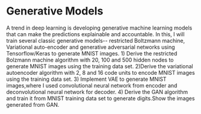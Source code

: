 # Generative Models

A trend in deep learning is developing generative machine learning models that can make the predictions explainable and accountable. In this, I will train several classic generative models-- restricted Boltzmann machine, Variational auto-encoder and generative adversarial networks using Tensorflow/Keras to generate MNIST images.
      1) Derive the restricted Bolzmann machine algorithm with 20, 100 and 500 hidden nodes to generate MNIST images using the training data set.
      2)Derive the variational autoencoder algorithm with 2, 8 and 16 code units to encode MNIST images using the training data set.
      3) Implement VAE to generate MNIST images,where I used convolutional neural network from encoder and deconvolutional neural network for decoder.
      4) Derive the GAN algorithm and train it from MNIST training data set to generate digits.Show the images generated from GAN.
